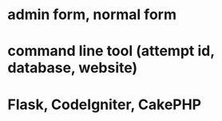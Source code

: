 # admin form, normal form
# command line tool (attempt id, database, website)
# Flask, CodeIgniter, CakePHP
